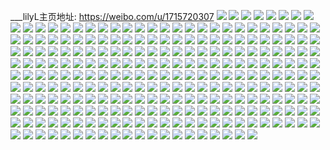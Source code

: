 ___lilyL主页地址: https://weibo.com/u/1715720307 
![](https://wx4.sinaimg.cn/mw2000/6643d073ly1h7h27ewqizj22c0340b2a.jpg) 
![](https://wx4.sinaimg.cn/mw2000/6643d073ly1h7h27gxkwqj21qy2bydwn.jpg) 
![](https://wx4.sinaimg.cn/mw2000/6643d073ly1h7h27f91lcj20wi1l9tsi.jpg) 
![](https://wx4.sinaimg.cn/mw2000/6643d073ly1h7h27cz26ej23402c01kz.jpg) 
![](https://wx4.sinaimg.cn/mw2000/6643d073ly1h7h27du102j22c0340qai.jpg) 
![](https://wx4.sinaimg.cn/mw2000/6643d073ly1h7h27blmtgj22c03404qq.jpg) 
![](https://wx4.sinaimg.cn/mw2000/6643d073ly1h7h26bfc11j20wh1ezwfv.jpg) 
![](https://wx4.sinaimg.cn/mw2000/6643d073ly1h7h26braznj20wi1ffdhd.jpg) 
![](https://wx4.sinaimg.cn/mw2000/6643d073ly1h74vuq7lb5j22c0340wv6.jpg) 
![](https://wx4.sinaimg.cn/mw2000/6643d073ly1h74vuzsf1dj22c03404qq.jpg) 
![](https://wx4.sinaimg.cn/mw2000/6643d073ly1h74vuy64l9j22c03407me.jpg) 
![](https://wx4.sinaimg.cn/mw2000/6643d073ly1h74vuk3og4j22c0340kjn.jpg) 
![](https://wx4.sinaimg.cn/mw2000/6643d073ly1h74vsjlvstj22c0340npg.jpg) 
![](https://wx4.sinaimg.cn/mw2000/6643d073ly1h74vrwjsk4j22882zxdu8.jpg) 
![](https://wx4.sinaimg.cn/mw2000/6643d073ly1h74vsr7sipj22c0340u0x.jpg) 
![](https://wx4.sinaimg.cn/mw2000/6643d073ly1h74vsuo4wqj22c0340qv7.jpg) 
![](https://wx4.sinaimg.cn/mw2000/6643d073ly1h74vsvv4frj22c0340npd.jpg) 
![](https://wx4.sinaimg.cn/mw2000/6643d073ly1h74vsx57vkj22c9340wmf.jpg) 
![](https://wx4.sinaimg.cn/mw2000/6643d073ly1h74vsy5hvmj22c12c1tnh.jpg) 
![](https://wx4.sinaimg.cn/mw2000/6643d073ly1h74vt33wgdj23402c017h.jpg) 
![](https://wx4.sinaimg.cn/mw2000/6643d073ly1h6iw7xw5bfj22dj340hdt.jpg) 
![](https://wx4.sinaimg.cn/mw2000/6643d073ly1h6iw70zlgkj20wi16yjzc.jpg) 
![](https://wx4.sinaimg.cn/mw2000/6643d073ly1h6iw7yfe1lj20wi174qau.jpg) 
![](https://wx4.sinaimg.cn/mw2000/6643d073ly1h6iw8c8p80j23403404qp.jpg) 
![](https://wx4.sinaimg.cn/mw2000/6643d073ly1h6iw7s0ez5j22c03407wk.jpg) 
![](https://wx4.sinaimg.cn/mw2000/6643d073ly1h6iw7weah8j22c0340u0y.jpg) 
![](https://wx4.sinaimg.cn/mw2000/6643d073ly1h6iw82zi06j2340340e81.jpg) 
![](https://wx4.sinaimg.cn/mw2000/6643d073ly1h69l1f2ts5j22802yo4qs.jpg) 
![](https://wx4.sinaimg.cn/mw2000/6643d073ly1h69l1bfdyqj22c02c0qbz.jpg) 
![](https://wx4.sinaimg.cn/mw2000/6643d073ly1h69l1nbd7kj21yy2mlhdu.jpg) 
![](https://wx4.sinaimg.cn/mw2000/6643d073ly1h69l1ivv96j22c02c07e9.jpg) 
![](https://wx4.sinaimg.cn/mw2000/6643d073ly1h5gmxqsplvj222p340x6r.jpg) 
![](https://wx4.sinaimg.cn/mw2000/6643d073ly1h5gmxezafsj222p3401l0.jpg) 
![](https://wx4.sinaimg.cn/mw2000/6643d073ly1h5gmx6vrunj222p340npf.jpg) 
![](https://wx4.sinaimg.cn/mw2000/6643d073ly1h5gmxayl0pj222o3401kz.jpg) 
![](https://wx4.sinaimg.cn/mw2000/6643d073ly1h5gmxiiifbj222p3407wj.jpg) 
![](https://wx4.sinaimg.cn/mw2000/6643d073ly1h5gmxmps8bj222o340b2b.jpg) 
![](https://wx4.sinaimg.cn/mw2000/6643d073ly1h36yx3s35tj22c03404qt.jpg) 
![](https://wx4.sinaimg.cn/mw2000/6643d073ly1h36yw24606j22c0340qv8.jpg) 
![](https://wx4.sinaimg.cn/mw2000/6643d073ly1h36yxgc3jcj22c0340x6v.jpg) 
![](https://wx4.sinaimg.cn/mw2000/6643d073ly1h36yxl9au6j22c03404qt.jpg) 
![](https://wx4.sinaimg.cn/mw2000/6643d073ly1h36yvni9auj21b41bib29.jpg) 
![](https://wx4.sinaimg.cn/mw2000/6643d073ly1h36yx96ugkj22d8340u13.jpg) 
![](https://wx4.sinaimg.cn/mw2000/6643d073ly1h36yxbbbhzj21to2gnb2b.jpg) 
![](https://wx4.sinaimg.cn/mw2000/6643d073ly1h36yvx8f97j21jx1kb1kx.jpg) 
![](https://wx4.sinaimg.cn/mw2000/6643d073ly1h36yxp7o35j22bz340u0z.jpg) 
![](https://wx4.sinaimg.cn/mw2000/6643d073ly1h36yqlccg4j21vc2jr1kz.jpg) 
![](https://wx4.sinaimg.cn/mw2000/6643d073ly1h36yquhcjij22dv340e82.jpg) 
![](https://wx4.sinaimg.cn/mw2000/6643d073ly1h36yqp0xtij22c0340hdt.jpg) 
![](https://wx4.sinaimg.cn/mw2000/6643d073ly1h36yr43bugj22c0340hdw.jpg) 
![](https://wx4.sinaimg.cn/mw2000/6643d073ly1h36yqo2cmaj21wb2j3e82.jpg) 
![](https://wx4.sinaimg.cn/mw2000/6643d073ly1h36yqqbiajj21vm2i67wi.jpg) 
![](https://wx4.sinaimg.cn/mw2000/6643d073ly1h36yht9093j20u00u07d8.jpg) 
![](https://wx4.sinaimg.cn/mw2000/6643d073ly1h36yf79ow0j22c0340kjo.jpg) 
![](https://wx4.sinaimg.cn/mw2000/6643d073ly1h36yfavv8tj22c0340hdv.jpg) 
![](https://wx4.sinaimg.cn/mw2000/6643d073ly1h36yfqhxvqj22c03404qr.jpg) 
![](https://wx4.sinaimg.cn/mw2000/6643d073ly1h36yiwy5jtj20u01401ac.jpg) 
![](https://wx4.sinaimg.cn/mw2000/6643d073ly1h36yfmwb0vj22c03401l0.jpg) 
![](https://wx4.sinaimg.cn/mw2000/6643d073ly1h36yfec7mtj22c03407wj.jpg) 
![](https://wx4.sinaimg.cn/mw2000/6643d073ly1h36yfiikc9j23402c07wk.jpg) 
![](https://wx4.sinaimg.cn/mw2000/6643d073ly1h36y4s1ojbj21vk2i3e82.jpg) 
![](https://wx4.sinaimg.cn/mw2000/6643d073ly1h36y2vivllj22c0340hdv.jpg) 
![](https://wx4.sinaimg.cn/mw2000/6643d073ly1h36y2bg1slj22dl340hdy.jpg) 
![](https://wx4.sinaimg.cn/mw2000/6643d073ly1h36y2k7hi7j22c0340kjn.jpg) 
![](https://wx4.sinaimg.cn/mw2000/6643d073ly1h36y2z8s9rj22c0340x6r.jpg) 
![](https://wx4.sinaimg.cn/mw2000/6643d073ly1h36y2lxgg0j224i2u0u0y.jpg) 
![](https://wx4.sinaimg.cn/mw2000/6643d073ly1h36y3369ukj22c02c0x6q.jpg) 
![](https://wx4.sinaimg.cn/mw2000/6643d073ly1h36y2eqk30j22c0340b2b.jpg) 
![](https://wx4.sinaimg.cn/mw2000/6643d073ly1h36y2o0nlrj22c0340qv6.jpg) 
![](https://wx4.sinaimg.cn/mw2000/6643d073ly1h2kon2wn0kj223y2tax6q.jpg) 
![](https://wx4.sinaimg.cn/mw2000/6643d073ly1h2konokyahj22fa340b2b.jpg) 
![](https://wx4.sinaimg.cn/mw2000/6643d073ly1h2konc1dsuj22682wbx6q.jpg) 
![](https://wx4.sinaimg.cn/mw2000/6643d073ly1h2konirrllj229z31bqv7.jpg) 
![](https://wx4.sinaimg.cn/mw2000/6643d073ly1h2konqag8zj22jk340hdv.jpg) 
![](https://wx4.sinaimg.cn/mw2000/6643d073ly1h2komyemqjj222f2r9u0y.jpg) 
![](https://wx4.sinaimg.cn/mw2000/6643d073ly1h2konk98z7j2280215kjm.jpg) 
![](https://wx4.sinaimg.cn/mw2000/6643d073ly1h2konmzb7sj20wi0wi485.jpg) 
![](https://wx4.sinaimg.cn/mw2000/6643d073ly1h2konmn9eej22802yo4qs.jpg) 
![](https://wx4.sinaimg.cn/mw2000/6643d073ly1h1ijgv2jn5j22bx340e84.jpg) 
![](https://wx4.sinaimg.cn/mw2000/6643d073ly1h1ijgpll1nj22802yo7wl.jpg) 
![](https://wx4.sinaimg.cn/mw2000/6643d073ly1h1ijgy72abj22802yokjp.jpg) 
![](https://wx4.sinaimg.cn/mw2000/6643d073ly1h1ijhc927qj22bx340hdx.jpg) 
![](https://wx4.sinaimg.cn/mw2000/6643d073ly1h1ijh244q2j21zl1zjx6q.jpg) 
![](https://wx4.sinaimg.cn/mw2000/6643d073ly1h1ijh6bl5sj21zs1zp7wj.jpg) 
![](https://wx4.sinaimg.cn/mw2000/6643d073ly1h1f8jqdw84j22802yp4qt.jpg) 
![](https://wx4.sinaimg.cn/mw2000/6643d073ly1h1f8jl492vj22802yokjp.jpg) 
![](https://wx4.sinaimg.cn/mw2000/6643d073ly1h1f8jnopfyj22802yohdx.jpg) 
![](https://wx4.sinaimg.cn/mw2000/6643d073ly1h1f8jrq89uj22802wlqv6.jpg) 
![](https://wx4.sinaimg.cn/mw2000/6643d073ly1h1f8k0mzooj22332rj1l0.jpg) 
![](https://wx4.sinaimg.cn/mw2000/6643d073ly1h1f8jt5ni9j21s82dmqv6.jpg) 
![](https://wx4.sinaimg.cn/mw2000/6643d073ly1h1f8ji2d1zj22c0340u0z.jpg) 
![](https://wx4.sinaimg.cn/mw2000/6643d073ly1h1f8jycs8wj22802yo1l1.jpg) 
![](https://wx4.sinaimg.cn/mw2000/6643d073ly1h1f8jvoda7j22802yoe84.jpg) 
![](https://wx4.sinaimg.cn/mw2000/6643d073ly1h14mckyk0zj22c0340nph.jpg) 
![](https://wx4.sinaimg.cn/mw2000/6643d073ly1h14mcoj45gj22c0340hdw.jpg) 
![](https://wx4.sinaimg.cn/mw2000/6643d073ly1h14mcwrmznj22802yokjn.jpg) 
![](https://wx4.sinaimg.cn/mw2000/6643d073ly1h14mf1f0uwj20u00u0n9n.jpg) 
![](https://wx4.sinaimg.cn/mw2000/6643d073ly1h0tf6zf5gej22802you12.jpg) 
![](https://wx4.sinaimg.cn/mw2000/6643d073ly1h0tf77opedj22802yo1l1.jpg) 
![](https://wx4.sinaimg.cn/mw2000/6643d073ly1h0tf7f0cbyj22802yonpi.jpg) 
![](https://wx4.sinaimg.cn/mw2000/6643d073ly1h0tf8480j0j22802yox6s.jpg) 
![](https://wx4.sinaimg.cn/mw2000/6643d073ly1h0tf8abewxj22802804qs.jpg) 
![](https://wx4.sinaimg.cn/mw2000/6643d073ly1h0tf7xz0xkj22802you10.jpg) 
![](https://wx4.sinaimg.cn/mw2000/6643d073ly1h0tf8gut6dj22802yox6u.jpg) 
![](https://wx4.sinaimg.cn/mw2000/6643d073ly1h0tf6t248nj22802yoqva.jpg) 
![](https://wx4.sinaimg.cn/mw2000/6643d073ly1h0tf7qpaeyj22802yoe86.jpg) 
![](https://wx4.sinaimg.cn/mw2000/6643d073ly1h0rpru1w8qj22s52s54qr.jpg) 
![](https://wx4.sinaimg.cn/mw2000/6643d073ly1h0rprra04jj22s52s5e83.jpg) 
![](https://wx4.sinaimg.cn/mw2000/6643d073ly1h0rps0qv93j21l91zke81.jpg) 
![](https://wx4.sinaimg.cn/mw2000/6643d073ly1h0rpryoqqgj21l91zku0x.jpg) 
![](https://wx4.sinaimg.cn/mw2000/6643d073ly1h0rprvusbyj22s52s5x6q.jpg) 
![](https://wx4.sinaimg.cn/mw2000/6643d073ly1h0rprxju5jj22s52s5u0y.jpg) 
![](https://wx4.sinaimg.cn/mw2000/6643d073ly1h0rps1y3v8j21l91zk7wh.jpg) 
![](https://wx4.sinaimg.cn/mw2000/6643d073ly1h0rps307wwj21l91zke81.jpg) 
![](https://wx4.sinaimg.cn/mw2000/6643d073ly1h0rprzr0foj21l91zkb29.jpg) 
![](https://wx4.sinaimg.cn/mw2000/6643d073ly1h0gp6zt0slj22c02c0x6r.jpg) 
![](https://wx4.sinaimg.cn/mw2000/6643d073ly1h0gp2mwq6kj2340340x6r.jpg) 
![](https://wx4.sinaimg.cn/mw2000/6643d073ly1h0gp3iw7wyj22bx2bxe82.jpg) 
![](https://wx4.sinaimg.cn/mw2000/6643d073ly1h06f6h7xfqj2295308hdu.jpg) 
![](https://wx4.sinaimg.cn/mw2000/6643d073ly1h06f6lq1g5j22bz340hdv.jpg) 
![](https://wx4.sinaimg.cn/mw2000/6643d073ly1h06f70h6gzj22802you10.jpg) 
![](https://wx4.sinaimg.cn/mw2000/6643d073ly1gzya9ftymej22c03401kz.jpg) 
![](https://wx4.sinaimg.cn/mw2000/6643d073ly1gzya9ahy6xj21fm1fmdqf.jpg) 
![](https://wx4.sinaimg.cn/mw2000/6643d073ly1gzya9hwl0ej22c03404qs.jpg) 
![](https://wx4.sinaimg.cn/mw2000/6643d073ly1gzyaai0oikj22c02c01ky.jpg) 
![](https://wx4.sinaimg.cn/mw2000/6643d073ly1gzpl0z3c8uj227v2xgqv6.jpg) 
![](https://wx4.sinaimg.cn/mw2000/6643d073ly1gzpl0xlie1j22802xdnpf.jpg) 
![](https://wx4.sinaimg.cn/mw2000/6643d073gy1gylj31wckjj22c2340e83.jpg) 
![](https://wx4.sinaimg.cn/mw2000/6643d073ly1gxqft51ra7j22bp30z1kz.jpg) 
![](https://wx4.sinaimg.cn/mw2000/6643d073ly1gxqft6yu6ej22bx30whdu.jpg) 
![](https://wx4.sinaimg.cn/mw2000/6643d073ly1gxqfrxxf73j20pl0y4dlo.jpg) 
![](https://wx4.sinaimg.cn/mw2000/6643d073ly1gxqfrw4wjtj220t2p2b2a.jpg) 
![](https://wx4.sinaimg.cn/mw2000/6643d073ly1gxqfrx55a5j221x2qke82.jpg) 
![](https://wx4.sinaimg.cn/mw2000/6643d073ly1gxqfq0pw71j22cy340kjo.jpg) 
![](https://wx4.sinaimg.cn/mw2000/6643d073ly1gxqfmobve8j22c03407wl.jpg) 
![](https://wx4.sinaimg.cn/mw2000/6643d073ly1gxqfmg7t1jj22c03917wj.jpg) 
![](https://wx4.sinaimg.cn/mw2000/6643d073ly1gx7y9sfk13j21o027tx6p.jpg) 
![](https://wx4.sinaimg.cn/mw2000/6643d073ly1gx7y9y94fgj22c0340kjm.jpg) 
![](https://wx4.sinaimg.cn/mw2000/6643d073ly1gx7y9pzdxrj22802yoe83.jpg) 
![](https://wx4.sinaimg.cn/mw2000/6643d073ly1gx7ya2e2ykj21k822zqv5.jpg) 
![](https://wx4.sinaimg.cn/mw2000/6643d073ly1gx7ya0gs2hj22c02c0x6p.jpg) 
![](https://wx4.sinaimg.cn/mw2000/6643d073ly1gx7ya17sdij21o02801ky.jpg) 
![](https://wx4.sinaimg.cn/mw2000/001S6Zebly1guxcsmvg06j622n2qlb2a02.jpg) 
![](https://wx4.sinaimg.cn/mw2000/001S6Zebly1guxcsz4dgyj61g427qnpd02.jpg) 
![](https://wx4.sinaimg.cn/mw2000/001S6Zebly1guxcsuhsg4j622n340npe02.jpg) 
![](https://wx4.sinaimg.cn/mw2000/001S6Zebly1guxcsx6xz6j62173404qr02.jpg) 
![](https://wx4.sinaimg.cn/mw2000/001S6Zebly1guxcsm0wfxj60wi17b18d02.jpg) 
![](https://wx4.sinaimg.cn/mw2000/001S6Zebly1guxcsxq46vj629o3er4n502.jpg) 
![](https://wx4.sinaimg.cn/mw2000/6643d073ly1gk6n8ajtu6j22c0340qv6.jpg) 
![](https://wx4.sinaimg.cn/mw2000/6643d073ly1gk6n8c15zsj22c0340hdt.jpg) 
![](https://wx4.sinaimg.cn/mw2000/6643d073ly1gk6n8ffpulj22c0340e83.jpg) 
![](https://wx4.sinaimg.cn/mw2000/6643d073ly1gk6n8i0cd3j22c0340u11.jpg) 
![](https://wx4.sinaimg.cn/mw2000/6643d073ly1gk6n8e0xi1j22c03407wj.jpg) 
![](https://wx4.sinaimg.cn/mw2000/6643d073ly1gk6n8jh4vlj22c0340hdv.jpg) 
![](https://wx4.sinaimg.cn/mw2000/6643d073ly1gk6n8lbpykj23402c01kz.jpg) 
![](https://wx4.sinaimg.cn/mw2000/6643d073ly1gk6n88tzl2j22c0340b2b.jpg) 
![](https://wx4.sinaimg.cn/mw2000/6643d073ly1gk6n8mz8edj22c0340qv6.jpg) 
![](https://wx4.sinaimg.cn/mw2000/6643d073ly1gk6n6eqowkj22c0340e82.jpg) 
![](https://wx4.sinaimg.cn/mw2000/6643d073ly1gk6n6gg6c3j22c0340hdu.jpg) 
![](https://wx4.sinaimg.cn/mw2000/6643d073ly1gk6n6is8wkj23402c0qv8.jpg) 
![](https://wx4.sinaimg.cn/mw2000/6643d073ly1gk6n6cfv5ej23402c0npe.jpg) 
![](https://wx4.sinaimg.cn/mw2000/6643d073ly1gk6n6k21scj22c03401ky.jpg) 
![](https://wx4.sinaimg.cn/mw2000/6643d073ly1gk6n6h8xzdj22c02c0qv5.jpg) 
![](https://wx4.sinaimg.cn/mw2000/6643d073ly1gk6n4dkos1j22c0340qv5.jpg) 
![](https://wx4.sinaimg.cn/mw2000/6643d073ly1gk6n4f94nyj220g20gx6p.jpg) 
![](https://wx4.sinaimg.cn/mw2000/6643d073ly1gk6n4hhlytj21z11z1x6p.jpg) 
![](https://wx4.sinaimg.cn/mw2000/6643d073ly1gk6n4jqby7j2272272b2a.jpg) 
![](https://wx4.sinaimg.cn/mw2000/6643d073ly1gk6n4bki6vj22762xlqv6.jpg) 
![](https://wx4.sinaimg.cn/mw2000/6643d073ly1gk6n4ij0flj22c02c0kjm.jpg) 
![](https://wx4.sinaimg.cn/mw2000/6643d073ly1gk6n4gl2p0j22c0340kjn.jpg) 
![](https://wx4.sinaimg.cn/mw2000/6643d073ly1gk6n4kvs3yj23402c0kjm.jpg) 
![](https://wx4.sinaimg.cn/mw2000/6643d073ly1gk6n4m604kj22c0340b2b.jpg) 
![](https://wx4.sinaimg.cn/mw2000/6643d073ly1gk6n308dj9j225z2vzb2a.jpg) 
![](https://wx4.sinaimg.cn/mw2000/6643d073ly1gk6n327cd3j23402c0b2d.jpg) 
![](https://wx4.sinaimg.cn/mw2000/6643d073ly1gk6n37tlt9j20yi19ob29.jpg) 
![](https://wx4.sinaimg.cn/mw2000/6643d073ly1gk6n2z059wj22c02c01ky.jpg) 
![](https://wx4.sinaimg.cn/mw2000/6643d073ly1gk6n3386y1j22c02c0hdt.jpg) 
![](https://wx4.sinaimg.cn/mw2000/6643d073ly1gk6n355i9dj23402c0kjm.jpg) 
![](https://wx4.sinaimg.cn/mw2000/6643d073ly1gk6n3625axj20yi0pm4fc.jpg) 
![](https://wx4.sinaimg.cn/mw2000/6643d073ly1gk6n374ee2j22c02c07wi.jpg) 
![](https://wx4.sinaimg.cn/mw2000/6643d073ly1gk6n35n4b9j20yh0poh6c.jpg) 
![](https://wx4.sinaimg.cn/mw2000/6643d073ly1gjqjbcn585j229f29f4qq.jpg) 
![](https://wx4.sinaimg.cn/mw2000/6643d073ly1gjqjbacdh9j22c02c0kjn.jpg) 
![](https://wx4.sinaimg.cn/mw2000/6643d073ly1gjqjb47d4nj22c02c0b2b.jpg) 
![](https://wx4.sinaimg.cn/mw2000/6643d073ly1gjqjbl2mnmj234023k1ky.jpg) 
![](https://wx4.sinaimg.cn/mw2000/6643d073ly1gjqjbnyumfj23402c0e83.jpg) 
![](https://wx4.sinaimg.cn/mw2000/6643d073ly1gjqjb8pingj23402c0qv7.jpg) 
![](https://wx4.sinaimg.cn/mw2000/6643d073ly1gizsq8yb31j22c0340x6r.jpg) 
![](https://wx4.sinaimg.cn/mw2000/6643d073ly1gizsqh8u8rj21o02807wi.jpg) 
![](https://wx4.sinaimg.cn/mw2000/6643d073ly1gizsqcpxvsj23402c01ky.jpg) 
![](https://wx4.sinaimg.cn/mw2000/6643d073ly1gizsqecnxhj22c0340kjn.jpg) 
![](https://wx4.sinaimg.cn/mw2000/6643d073ly1gizsq5o7gsj23402c0npe.jpg) 
![](https://wx4.sinaimg.cn/mw2000/6643d073ly1gizsqaeq1xj22c03401ky.jpg) 
![](https://wx4.sinaimg.cn/mw2000/6643d073ly1giw03m8ur5j22c02c0kjm.jpg) 
![](https://wx4.sinaimg.cn/mw2000/6643d073ly1giw039rkqoj22c02c01ky.jpg) 
![](https://wx4.sinaimg.cn/mw2000/6643d073ly1giw038p6ikj22c02c0e83.jpg) 
![](https://wx4.sinaimg.cn/mw2000/6643d073ly1giw03egw9tj22c02c04qq.jpg) 
![](https://wx4.sinaimg.cn/mw2000/6643d073ly1giw03ka9wjj22c02c07wi.jpg) 
![](https://wx4.sinaimg.cn/mw2000/6643d073ly1giw03api1oj22c02c0e82.jpg) 
![](https://wx4.sinaimg.cn/mw2000/6643d073ly1giw03l4vzdj22c02c0x6p.jpg) 
![](https://wx4.sinaimg.cn/mw2000/6643d073ly1giw03fnu5jj23402c0e83.jpg) 
![](https://wx4.sinaimg.cn/mw2000/6643d073ly1giw03gxbmij22c03407wj.jpg) 
![](https://wx4.sinaimg.cn/mw2000/6643d073ly1giw03c48dlj23402c0qv7.jpg) 
![](https://wx4.sinaimg.cn/mw2000/6643d073ly1giw03dixzfj22c02c0b2a.jpg) 
![](https://wx4.sinaimg.cn/mw2000/6643d073ly1giw03i0sj8j23402c0u0y.jpg) 
![](https://wx4.sinaimg.cn/mw2000/6643d073ly1giw03j9wqjj23402c07wj.jpg) 
![](https://wx4.sinaimg.cn/mw2000/6643d073ly1giw03nfxq1j23402c01kz.jpg) 
![](https://wx4.sinaimg.cn/mw2000/6643d073ly1gf4e04vciaj22c0340000.jpg) 
![](https://wx4.sinaimg.cn/mw2000/6643d073ly1gf4dzt42j9j23402c04qs.jpg) 
![](https://wx4.sinaimg.cn/mw2000/6643d073ly1gf4dzyv21zj230u29mqv8.jpg) 
![](https://wx4.sinaimg.cn/mw2000/6643d073ly1gf4e01451bj23402c0hdx.jpg) 
![](https://wx4.sinaimg.cn/mw2000/6643d073ly1gdkha4lb5tj20yi0poh22.jpg) 
![](https://wx4.sinaimg.cn/mw2000/6643d073ly1gdkha6njafj20yi0pp1kx.jpg) 
![](https://wx4.sinaimg.cn/mw2000/6643d073ly1gdkha5cvidj20yi19ohbh.jpg) 
![](https://wx4.sinaimg.cn/mw2000/6643d073ly1gdkh9wmntgj20yi0poqj9.jpg) 
![](https://wx4.sinaimg.cn/mw2000/6643d073gy1gc55uexvc1j23402c0b2c.jpg) 
![](https://wx4.sinaimg.cn/mw2000/6643d073gy1gc55uc5rqhj23402c0x6s.jpg) 
![](https://wx4.sinaimg.cn/mw2000/6643d073gy1gc55ufj41xj21400u041y.jpg) 
![](https://wx4.sinaimg.cn/mw2000/6643d073gy1gb1w02zy0kj23402c0kjl.jpg) 
![](https://wx4.sinaimg.cn/mw2000/6643d073gy1gb1vzn3w17j23402c0u0z.jpg) 
![](https://wx4.sinaimg.cn/mw2000/6643d073gy1gb1vzxuok7j23402c0qv7.jpg) 
![](https://wx4.sinaimg.cn/mw2000/6643d073gy1gb1vzpj3knj23402c0hdw.jpg) 
![](https://wx4.sinaimg.cn/mw2000/6643d073gy1gb1vzhsiz2j22c02c0qv7.jpg) 
![](https://wx4.sinaimg.cn/mw2000/6643d073gy1gb1vzjc0vcj22c02c0hdu.jpg) 
![](https://wx4.sinaimg.cn/mw2000/6643d073gy1gau719vkinj21o01o0b2a.jpg) 
![](https://wx4.sinaimg.cn/mw2000/6643d073gy1gau716thu5j22402tchdt.jpg) 
![](https://wx4.sinaimg.cn/mw2000/6643d073gy1gau71gklvuj21o0280u0y.jpg) 
![](https://wx4.sinaimg.cn/mw2000/6643d073gy1gau718dd05j22801o0e82.jpg) 
![](https://wx4.sinaimg.cn/mw2000/6643d073gy1gat2mv9o8oj23402c0u0x.jpg) 
![](https://wx4.sinaimg.cn/mw2000/6643d073gy1gat2mw5as5j22oa2c04qp.jpg) 
![](https://wx4.sinaimg.cn/mw2000/6643d073gy1gat2mxrc5qj22lw29de82.jpg) 
![](https://wx4.sinaimg.cn/mw2000/6643d073gy1gat2mu10i9j22do21hhdu.jpg) 
![](https://wx4.sinaimg.cn/mw2000/6643d073gy1g23fmx1w24j23402c0npd.jpg) 
![](https://wx4.sinaimg.cn/mw2000/6643d073gy1g23fmrywu7j23402c0x6q.jpg) 
![](https://wx4.sinaimg.cn/mw2000/6643d073gy1g23fmvspfwj23402c0npf.jpg) 
![](https://wx4.sinaimg.cn/mw2000/6643d073gy1g23fmsx4sej23402c0npe.jpg) 
![](https://wx4.sinaimg.cn/mw2000/6643d073gy1g23fmtxur3j22c02c0kjm.jpg) 
![](https://wx4.sinaimg.cn/mw2000/6643d073gy1g23fmusgr4j22c02c01kz.jpg) 
![](https://wx4.sinaimg.cn/mw2000/6643d073gy1fzmpnw659sj23402c04qp.jpg) 
![](https://wx4.sinaimg.cn/mw2000/6643d073gy1fzmpmny0v7j23402c0b29.jpg) 
![](https://wx4.sinaimg.cn/mw2000/6643d073gy1fzmpmzmhv1j23402c0u11.jpg) 
![](https://wx4.sinaimg.cn/mw2000/6643d073gy1fzmpngwplcj23402c0hdu.jpg) 
![](https://wx4.sinaimg.cn/mw2000/6643d073gy1fzmpnq8kftj23402c0u0y.jpg) 
![](https://wx4.sinaimg.cn/mw2000/6643d073gy1fzmpmkvonuj23402c0kjl.jpg) 
![](https://wx4.sinaimg.cn/mw2000/6643d073gy1fzlhmdy0x1j23402c04qq.jpg) 
![](https://wx4.sinaimg.cn/mw2000/6643d073gy1fzlhn9rg34j22i726fu0x.jpg) 
![](https://wx4.sinaimg.cn/mw2000/6643d073gy1fzlhnpzkl1j23402c0e83.jpg) 
![](https://wx4.sinaimg.cn/mw2000/6643d073gy1fzlho69ciwj23402c07wj.jpg) 
![](https://wx4.sinaimg.cn/mw2000/6643d073ly1fzi38ijo2kj22c02c0x6p.jpg) 
![](https://wx4.sinaimg.cn/mw2000/6643d073ly1fziksx5lnkj22c0340he4.jpg) 
![](https://wx4.sinaimg.cn/mw2000/6643d073ly1fzikt21eqpj22c02c0kjm.jpg) 
![](https://wx4.sinaimg.cn/mw2000/6643d073ly1fzikt5oxw4j21og2io4qq.jpg) 
![](https://wx4.sinaimg.cn/mw2000/6643d073ly1fziktb5e5mj23402c0b2c.jpg) 
